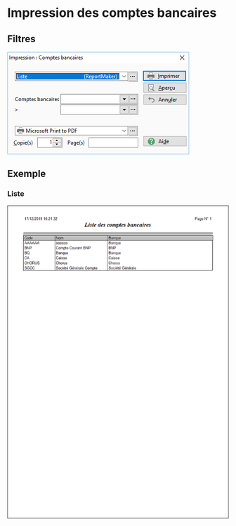 # Impression des comptes bancaires

## Filtres


![](../../assets/images/Banques/2-3/Filtres.png)


## Exemple


### Liste


![](../../assets/images/Banques/2-3/Liste.png)


